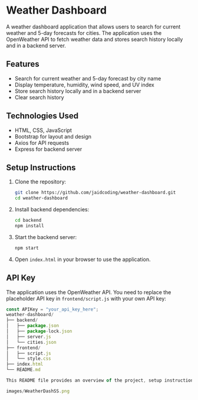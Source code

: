 # Weather Dashboard

A weather dashboard application that allows users to search for current weather and 5-day forecasts for cities. The application uses the OpenWeather API to fetch weather data and stores search history locally and in a backend server.

## Features

- Search for current weather and 5-day forecast by city name
- Display temperature, humidity, wind speed, and UV index
- Store search history locally and in a backend server
- Clear search history

## Technologies Used

- HTML, CSS, JavaScript
- Bootstrap for layout and design
- Axios for API requests
- Express for backend server

## Setup Instructions

1. Clone the repository:
    ```bash
    git clone https://github.com/jaidcoding/weather-dashboard.git
    cd weather-dashboard
    ```

2. Install backend dependencies:
    ```bash
    cd backend
    npm install
    ```

3. Start the backend server:
    ```bash
    npm start
    ```

4. Open `index.html` in your browser to use the application.

## API Key

The application uses the OpenWeather API. You need to replace the placeholder API key in `frontend/script.js` with your own API key:
```javascript
const APIKey = "your_api_key_here";
weather-dashboard/
├── backend/
│   ├── package.json
│   ├── package-lock.json
│   ├── server.js
│   └── cities.json
├── frontend/
│   ├── script.js
│   └── style.css
├── index.html
└── README.md

This README file provides an overview of the project, setup instructions, and usage details. Adjust the repository URL and API key placeholder as needed.

images/WeatherDashSS.png
